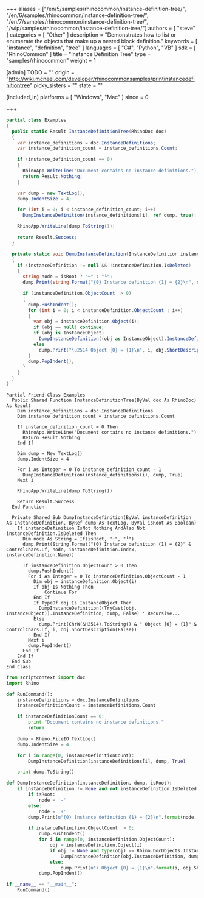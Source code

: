 +++
aliases = ["/en/5/samples/rhinocommon/instance-definition-tree/", "/en/6/samples/rhinocommon/instance-definition-tree/", "/en/7/samples/rhinocommon/instance-definition-tree/", "/wip/samples/rhinocommon/instance-definition-tree/"]
authors = [ "steve" ]
categories = [ "Other" ]
description = "Demonstrates how to list or enumerate the objects that make up a nested block definition."
keywords = [ "instance", "definition", "tree" ]
languages = [ "C#", "Python", "VB" ]
sdk = [ "RhinoCommon" ]
title = "Instance Definition Tree"
type = "samples/rhinocommon"
weight = 1

[admin]
TODO = ""
origin = "http://wiki.mcneel.com/developer/rhinocommonsamples/printinstancedefinitiontree"
picky_sisters = ""
state = ""

[included_in]
platforms = [ "Windows", "Mac" ]
since = 0

+++

<div class="codetab-content" id="cs">

```cs
partial class Examples
{
  public static Result InstanceDefinitionTree(RhinoDoc doc)
  {
    var instance_definitions = doc.InstanceDefinitions;
    var instance_definition_count = instance_definitions.Count;

    if (instance_definition_count == 0)
    {
      RhinoApp.WriteLine("Document contains no instance definitions.");
      return Result.Nothing;
    }

    var dump = new TextLog();
    dump.IndentSize = 4;

    for (int i = 0; i < instance_definition_count; i++)
      DumpInstanceDefinition(instance_definitions[i], ref dump, true);

    RhinoApp.WriteLine(dump.ToString());

    return Result.Success;
  }

  private static void DumpInstanceDefinition(InstanceDefinition instanceDefinition, ref TextLog dump, bool isRoot)
  {
    if (instanceDefinition != null && !instanceDefinition.IsDeleted)
    {
      string node = isRoot ? "─" : "└";
      dump.Print(string.Format("{0} Instance definition {1} = {2}\n", node, instanceDefinition.Index, instanceDefinition.Name));

      if (instanceDefinition.ObjectCount  > 0)
      {
        dump.PushIndent();
        for (int i = 0; i < instanceDefinition.ObjectCount ; i++)
        {
          var obj = instanceDefinition.Object(i);
          if (obj == null) continue;
          if (obj is InstanceObject)
            DumpInstanceDefinition((obj as InstanceObject).InstanceDefinition, ref dump, false); // Recursive...
          else
            dump.Print("\u2514 Object {0} = {1}\n", i, obj.ShortDescription(false));
        }
        dump.PopIndent();
      }
    }
  }
}
```

</div>


<div class="codetab-content" id="vb">

```vbnet
Partial Friend Class Examples
  Public Shared Function InstanceDefinitionTree(ByVal doc As RhinoDoc) As Result
	Dim instance_definitions = doc.InstanceDefinitions
	Dim instance_definition_count = instance_definitions.Count

	If instance_definition_count = 0 Then
	  RhinoApp.WriteLine("Document contains no instance definitions.")
	  Return Result.Nothing
	End If

	Dim dump = New TextLog()
	dump.IndentSize = 4

	For i As Integer = 0 To instance_definition_count - 1
	  DumpInstanceDefinition(instance_definitions(i), dump, True)
	Next i

	RhinoApp.WriteLine(dump.ToString())

	Return Result.Success
  End Function

  Private Shared Sub DumpInstanceDefinition(ByVal instanceDefinition As InstanceDefinition, ByRef dump As TextLog, ByVal isRoot As Boolean)
	If instanceDefinition IsNot Nothing AndAlso Not instanceDefinition.IsDeleted Then
	  Dim node As String = If(isRoot, "─", "└")
	  dump.Print(String.Format("{0} Instance definition {1} = {2}" & ControlChars.Lf, node, instanceDefinition.Index, instanceDefinition.Name))

	  If instanceDefinition.ObjectCount > 0 Then
		dump.PushIndent()
		For i As Integer = 0 To instanceDefinition.ObjectCount - 1
		  Dim obj = instanceDefinition.Object(i)
		  If obj Is Nothing Then
			  Continue For
		  End If
		  If TypeOf obj Is InstanceObject Then
			DumpInstanceDefinition((TryCast(obj, InstanceObject)).InstanceDefinition, dump, False) ' Recursive...
		  Else
			dump.Print(ChrW(&H2514).ToString() & " Object {0} = {1}" & ControlChars.Lf, i, obj.ShortDescription(False))
		  End If
		Next i
		dump.PopIndent()
	  End If
	End If
  End Sub
End Class
```

</div>


<div class="codetab-content" id="py">

```python
from scriptcontext import doc
import Rhino

def RunCommand():
    instanceDefinitions = doc.InstanceDefinitions
    instanceDefinitionCount = instanceDefinitions.Count

    if instanceDefinitionCount == 0:
        print "Document contains no instance definitions."
        return

    dump = Rhino.FileIO.TextLog()
    dump.IndentSize = 4

    for i in range(0, instanceDefinitionCount):
        DumpInstanceDefinition(instanceDefinitions[i], dump, True)

    print dump.ToString()

def DumpInstanceDefinition(instanceDefinition, dump, isRoot):
    if instanceDefinition != None and not instanceDefinition.IsDeleted:
        if isRoot:
            node = '-'
        else:
            node = '+'
        dump.Print(u"{0} Instance definition {1} = {2}\n".format(node, instanceDefinition.Index, instanceDefinition.Name))

        if instanceDefinition.ObjectCount  > 0:
            dump.PushIndent()
            for i in range(0, instanceDefinition.ObjectCount):
                obj = instanceDefinition.Object(i)
                if obj != None and type(obj) == Rhino.DocObjects.InstanceObject:
                    DumpInstanceDefinition(obj.InstanceDefinition, dump, False) # Recursive...
                else:
                    dump.Print(u"+ Object {0} = {1}\n".format(i, obj.ShortDescription(False)))
            dump.PopIndent()

if __name__ == "__main__":
    RunCommand()
```

</div>
